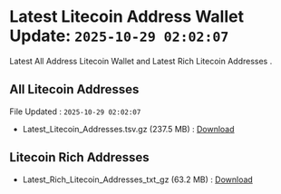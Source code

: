 # Latest Litecoin Address Wallet Update: `2025-10-29 02:02:07`

Latest All Address Litecoin Wallet and Latest Rich Litecoin Addresses .

## All Litecoin Addresses

File Updated : `2025-10-29 02:02:07`

- Latest_Litecoin_Addresses.tsv.gz (237.5 MB) : [Download](https://github.com/Pymmdrza/Rich-Address-Wallet/releases/tag/Litecoin)

## Litecoin Rich Addresses

- Latest_Rich_Litecoin_Addresses_txt_gz (63.2 MB) : [Download](https://github.com/Pymmdrza/Rich-Address-Wallet/releases/tag/Litecoin)
